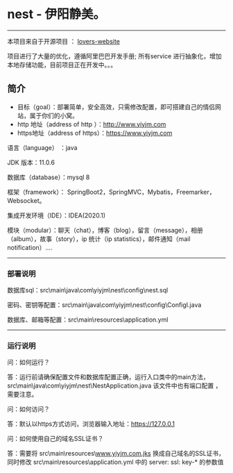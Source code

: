 # nest - 伊阳静美。

---

本项目来自于开源项目 ： [lovers-website](https://github.com/katanala/lovers-website)

 项目进行了大量的优化，遵循阿里巴巴开发手册;
 所有service 进行抽象化，增加本地存储功能，目前项目正在开发中。。。

## 简介

- 目标（goal）：部署简单，安全高效，只需修改配置，即可搭建自己的情侣网站，属于你们的小窝。
- http 地址（address of http ）：http://www.yiyjm.com
- https地址（address of https）：https://www.yiyjm.com

语言（language） ：java

JDK 版本：11.0.6

数据库（database）：mysql 8

框架（framework）： SpringBoot2，SpringMVC，Mybatis，Freemarker，Websocket。

集成开发环境（IDE）：IDEA(2020.1)

模块（modular）：聊天（chat），博客（blog），留言（message），相册（album），故事（story），ip 统计（ip statistics），邮件通知（mail notification）....

---

### 部署说明

数据库sql：src\main\java\com\yiyjm\nest\config\nest.sql

密码、密钥等配置：src\main\java\com\yiyjm\nest\config\ConfigI.java

数据库、邮箱等配置：src\main\resources\application.yml

---

### 运行说明


问：如何运行？

答：运行前请确保配置文件和数据库配置正确，运行入口类中的main方法，src\main\java\com\yiyjm\nest\NestApplication.java
   该文件中也有端口配置 ，需要注意。


问：如何访问？

答：默认以https方式访问，浏览器输入地址：https://127.0.0.1


问：如何使用自己的域名SSL证书？

答：需要将 src\main\resources\www.yiyjm.com.jks 换成自己域名的SSL证书，
同时修改 src\main\resources\application.yml 中的 server: ssl: key-* 的参数值
